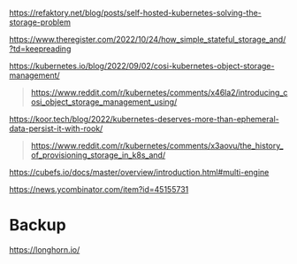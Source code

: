 https://refaktory.net/blog/posts/self-hosted-kubernetes-solving-the-storage-problem

https://www.theregister.com/2022/10/24/how_simple_stateful_storage_and/?td=keepreading

https://kubernetes.io/blog/2022/09/02/cosi-kubernetes-object-storage-management/
> https://www.reddit.com/r/kubernetes/comments/x46la2/introducing_cosi_object_storage_management_using/

https://koor.tech/blog/2022/kubernetes-deserves-more-than-ephemeral-data-persist-it-with-rook/
> https://www.reddit.com/r/kubernetes/comments/x3aovu/the_history_of_provisioning_storage_in_k8s_and/

https://cubefs.io/docs/master/overview/introduction.html#multi-engine

https://news.ycombinator.com/item?id=45155731

# Backup

https://longhorn.io/
